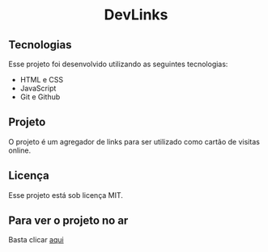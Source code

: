 <h1 align="center">DevLinks</h1>

## Tecnologias

Esse projeto foi desenvolvido utilizando as seguintes tecnologias:

- HTML e CSS
- JavaScript
- Git e Github

## Projeto

O projeto é um agregador de links para ser utilizado como cartão de visitas online.

## Licença

Esse projeto está sob licença MIT.

## Para ver o projeto no ar

Basta clicar [aqui](https://gafanhotoalexandre.github.io/devlinks/)
